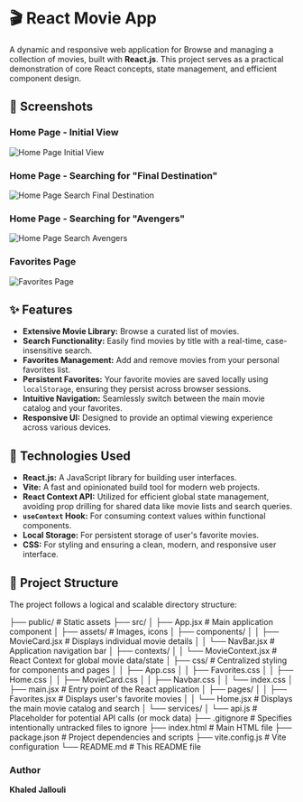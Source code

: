 # 🎬 React Movie App

A dynamic and responsive web application for Browse and managing a collection of movies, built with **React.js**. This project serves as a practical demonstration of core React concepts, state management, and efficient component design.

## 📸 Screenshots

### Home Page - Initial View
![Home Page Initial View](https://github.com/Khaled-J7/ReactMovie/blob/main/docs/homepage.png?raw=true)

### Home Page - Searching for "Final Destination"
![Home Page Search Final Destination](https://github.H.com/Khaled-J7/ReactMovie/blob/main/docs/search_movies.png?raw=true)

### Home Page - Searching for "Avengers"
![Home Page Search Avengers](https://github.com/Khaled-J7/ReactMovie/blob/main/docs/search_movies_2.png?raw=true)

### Favorites Page
![Favorites Page](https://github.com/Khaled-J7/ReactMovie/blob/main/docs/favorites.png?raw=true)

## ✨ Features

* **Extensive Movie Library:** Browse a curated list of movies.
* **Search Functionality:** Easily find movies by title with a real-time, case-insensitive search.
* **Favorites Management:** Add and remove movies from your personal favorites list.
* **Persistent Favorites:** Your favorite movies are saved locally using `localStorage`, ensuring they persist across browser sessions.
* **Intuitive Navigation:** Seamlessly switch between the main movie catalog and your favorites.
* **Responsive UI:** Designed to provide an optimal viewing experience across various devices.

## 🚀 Technologies Used

* **React.js:** A JavaScript library for building user interfaces.
* **Vite:** A fast and opinionated build tool for modern web projects.
* **React Context API:** Utilized for efficient global state management, avoiding prop drilling for shared data like movie lists and search queries.
* **`useContext` Hook:** For consuming context values within functional components.
* **Local Storage:** For persistent storage of user's favorite movies.
* **CSS:** For styling and ensuring a clean, modern, and responsive user interface.

## 📁 Project Structure

The project follows a logical and scalable directory structure:

├── public/                 # Static assets
├── src/
│   ├── App.jsx             # Main application component
│   ├── assets/             # Images, icons
│   ├── components/
│   │   ├── MovieCard.jsx   # Displays individual movie details
│   │   └── NavBar.jsx      # Application navigation bar
│   ├── contexts/
│   │   └── MovieContext.jsx # React Context for global movie data/state
│   ├── css/                # Centralized styling for components and pages
│   │   ├── App.css
│   │   ├── Favorites.css
│   │   ├── Home.css
│   │   ├── MovieCard.css
│   │   ├── Navbar.css
│   │   └── index.css
│   ├── main.jsx            # Entry point of the React application
│   ├── pages/
│   │   ├── Favorites.jsx   # Displays user's favorite movies
│   │   └── Home.jsx        # Displays the main movie catalog and search
│   └── services/
│       └── api.js          # Placeholder for potential API calls (or mock data)
├── .gitignore              # Specifies intentionally untracked files to ignore
├── index.html              # Main HTML file
├── package.json            # Project dependencies and scripts
├── vite.config.js          # Vite configuration
└── README.md               # This README file

### Author
**Khaled Jallouli**
